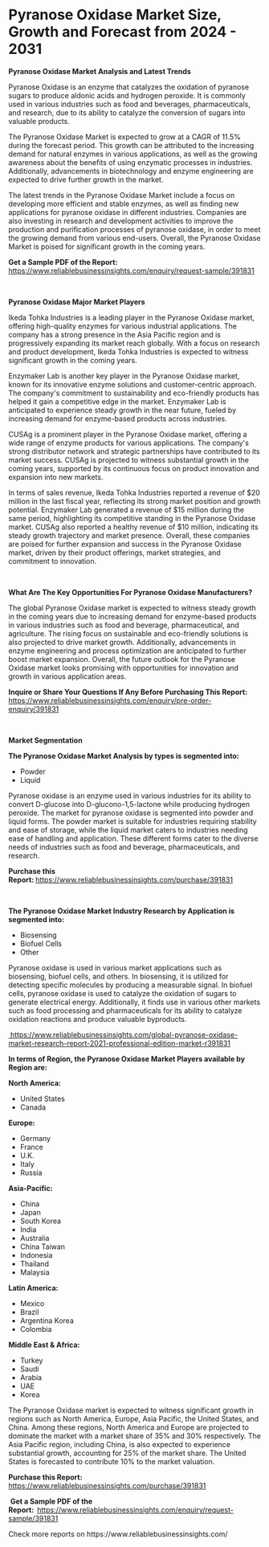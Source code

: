 <p><h1>Pyranose Oxidase Market Size, Growth and Forecast from 2024 - 2031</h1></p><p><strong>Pyranose Oxidase Market Analysis and Latest Trends</strong></p>
<p><p>Pyranose Oxidase is an enzyme that catalyzes the oxidation of pyranose sugars to produce aldonic acids and hydrogen peroxide. It is commonly used in various industries such as food and beverages, pharmaceuticals, and research, due to its ability to catalyze the conversion of sugars into valuable products.</p><p>The Pyranose Oxidase Market is expected to grow at a CAGR of 11.5% during the forecast period. This growth can be attributed to the increasing demand for natural enzymes in various applications, as well as the growing awareness about the benefits of using enzymatic processes in industries. Additionally, advancements in biotechnology and enzyme engineering are expected to drive further growth in the market.</p><p>The latest trends in the Pyranose Oxidase Market include a focus on developing more efficient and stable enzymes, as well as finding new applications for pyranose oxidase in different industries. Companies are also investing in research and development activities to improve the production and purification processes of pyranose oxidase, in order to meet the growing demand from various end-users. Overall, the Pyranose Oxidase Market is poised for significant growth in the coming years.</p></p>
<p><strong>Get a Sample PDF of the Report:&nbsp;</strong> <a href="https://www.reliablebusinessinsights.com/enquiry/request-sample/391831">https://www.reliablebusinessinsights.com/enquiry/request-sample/391831</a></p>
<p>&nbsp;</p>
<p><strong>Pyranose Oxidase Major Market Players</strong></p>
<p><p>Ikeda Tohka Industries is a leading player in the Pyranose Oxidase market, offering high-quality enzymes for various industrial applications. The company has a strong presence in the Asia Pacific region and is progressively expanding its market reach globally. With a focus on research and product development, Ikeda Tohka Industries is expected to witness significant growth in the coming years.</p><p>Enzymaker Lab is another key player in the Pyranose Oxidase market, known for its innovative enzyme solutions and customer-centric approach. The company's commitment to sustainability and eco-friendly products has helped it gain a competitive edge in the market. Enzymaker Lab is anticipated to experience steady growth in the near future, fueled by increasing demand for enzyme-based products across industries.</p><p>CUSAg is a prominent player in the Pyranose Oxidase market, offering a wide range of enzyme products for various applications. The company's strong distributor network and strategic partnerships have contributed to its market success. CUSAg is projected to witness substantial growth in the coming years, supported by its continuous focus on product innovation and expansion into new markets.</p><p>In terms of sales revenue, Ikeda Tohka Industries reported a revenue of $20 million in the last fiscal year, reflecting its strong market position and growth potential. Enzymaker Lab generated a revenue of $15 million during the same period, highlighting its competitive standing in the Pyranose Oxidase market. CUSAg also reported a healthy revenue of $10 million, indicating its steady growth trajectory and market presence. Overall, these companies are poised for further expansion and success in the Pyranose Oxidase market, driven by their product offerings, market strategies, and commitment to innovation.</p></p>
<p>&nbsp;</p>
<p><strong>What Are The Key Opportunities For Pyranose Oxidase Manufacturers?</strong></p>
<p><p>The global Pyranose Oxidase market is expected to witness steady growth in the coming years due to increasing demand for enzyme-based products in various industries such as food and beverage, pharmaceutical, and agriculture. The rising focus on sustainable and eco-friendly solutions is also projected to drive market growth. Additionally, advancements in enzyme engineering and process optimization are anticipated to further boost market expansion. Overall, the future outlook for the Pyranose Oxidase market looks promising with opportunities for innovation and growth in various application areas.</p></p>
<p><strong>Inquire or Share Your Questions If Any Before Purchasing This Report:</strong> <a href="https://www.reliablebusinessinsights.com/enquiry/pre-order-enquiry/391831">https://www.reliablebusinessinsights.com/enquiry/pre-order-enquiry/391831</a></p>
<p>&nbsp;</p>
<p><strong>Market Segmentation</strong></p>
<p><strong>The Pyranose Oxidase Market Analysis by types is segmented into:</strong></p>
<p><ul><li>Powder</li><li>Liquid</li></ul></p>
<p><p>Pyranose oxidase is an enzyme used in various industries for its ability to convert D-glucose into D-glucono-1,5-lactone while producing hydrogen peroxide. The market for pyranose oxidase is segmented into powder and liquid forms. The powder market is suitable for industries requiring stability and ease of storage, while the liquid market caters to industries needing ease of handling and application. These different forms cater to the diverse needs of industries such as food and beverage, pharmaceuticals, and research.</p></p>
<p><strong>Purchase this Report:&nbsp;</strong><a href="https://www.reliablebusinessinsights.com/purchase/391831">https://www.reliablebusinessinsights.com/purchase/391831</a></p>
<p>&nbsp;</p>
<p><strong>The Pyranose Oxidase Market Industry Research by Application is segmented into:</strong></p>
<p><ul><li>Biosensing</li><li>Biofuel Cells</li><li>Other</li></ul></p>
<p><p>Pyranose oxidase is used in various market applications such as biosensing, biofuel cells, and others. In biosensing, it is utilized for detecting specific molecules by producing a measurable signal. In biofuel cells, pyranose oxidase is used to catalyze the oxidation of sugars to generate electrical energy. Additionally, it finds use in various other markets such as food processing and pharmaceuticals for its ability to catalyze oxidation reactions and produce valuable byproducts.</p></p>
<p><a href="https://www.reliablebusinessinsights.com/global-pyranose-oxidase-market-research-report-2021-professional-edition-market-r391831">&nbsp;https://www.reliablebusinessinsights.com/global-pyranose-oxidase-market-research-report-2021-professional-edition-market-r391831</a></p>
<p><strong>In terms of Region, the Pyranose Oxidase Market Players available by Region are:</strong></p>
<p>
    <p> <strong> North America: </strong>
        <ul>
            <li>United States</li>
            <li>Canada</li>
        </ul>
        </p> 
    <p> <strong> Europe: </strong>
        <ul>
            <li>Germany</li>
            <li>France</li>
            <li>U.K.</li>
            <li>Italy</li>
            <li>Russia</li>
        </ul>
        </p> 
    <p> <strong> Asia-Pacific: </strong>
        <ul>
            <li>China</li>
            <li>Japan</li>
            <li>South Korea</li>
            <li>India</li>
            <li>Australia</li>
            <li>China Taiwan</li>
            <li>Indonesia</li>
            <li>Thailand</li>
            <li>Malaysia</li>
        </ul>
        </p> 
    <p> <strong> Latin America: </strong>
        <ul>
            <li>Mexico</li>
            <li>Brazil</li>
            <li>Argentina Korea</li>
            <li>Colombia</li>
        </ul>
        </p> 
    <p> <strong> Middle East & Africa: </strong>
        <ul>
            <li>Turkey</li>
            <li>Saudi</li>
            <li>Arabia</li>
            <li>UAE</li>
            <li>Korea</li>
        </ul>
    </p>
    </p>
<p><p>The Pyranose Oxidase market is expected to witness significant growth in regions such as North America, Europe, Asia Pacific, the United States, and China. Among these regions, North America and Europe are projected to dominate the market with a market share of 35% and 30% respectively. The Asia Pacific region, including China, is also expected to experience substantial growth, accounting for 25% of the market share. The United States is forecasted to contribute 10% to the market valuation.</p></p>
<p><strong>Purchase this Report: </strong><a href="https://www.reliablebusinessinsights.com/purchase/391831">https://www.reliablebusinessinsights.com/purchase/391831</a></p>
<p>&nbsp;<strong>Get a Sample PDF of the Report:&nbsp;&nbsp;</strong><a href="https://www.reliablebusinessinsights.com/enquiry/request-sample/391831">https://www.reliablebusinessinsights.com/enquiry/request-sample/391831</a></p>
<p><strong></strong></p>
<p>Check more reports on https://www.reliablebusinessinsights.com/</p>